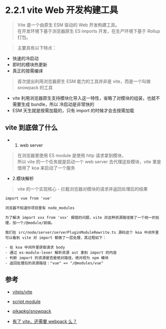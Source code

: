 # 2.2.1 vite Web 开发构建工具

>Vite 是一个由原生 ESM 驱动的 Web 开发构建工具。  
在开发环境下基于浏览器原生 ES imports 开发，在生产环境下基于 Rollup 打包。

>主要具有以下特点：

- 快速的冷启动
- 即时的模块热更新
- 真正的按需编译

>首次提出利用浏览器原生 ESM 能力的工具并非是 vite，而是一个叫做 snowpack 的工具



- vite 利用浏览器原生支持模块化导入这一特性，省略了对模块的组装，也就不需要生成 bundle，所以 冷启动是非常快的
- ESM 天生就是按需加载的，只有 import 的时候才会去按需加载


## vite 到底做了什么

- 1. web server
>在浏览器里使用 ES module 是使用 http 请求拿到模块，  
所以 vite 的一个任务就是启动一个 web server 去代理这些模块，vite 里是借用了 koa 来启动了一个服务

- 2.模块解析
>vite 的一个实现核心 - 拦截浏览器对模块的请求并返回处理后的结果

```
import vue from 'vue'

浏览器不知道你项目里有 node_modules

为了解决 import xxx from 'xxx' 报错的问题，vite 对这种资源路径做了一个统一的处理，加一个/@module/前缀。 

我们在 src/node/server/serverPluginModuleRewrite.ts 源码这个 koa 中间件里可以看到 vite 对 import 都做了一层处理，其过程如下：

- 在 koa 中间件里获取请求 body
- 通过 es-module-lexer 解析资源 ast 拿到 import 的内容
- 判断 import 的资源是否是绝对路径，绝对视为 npm 模块
- 返回处理后的资源路径："vue" => "/@modules/vue"

```

## 参考
- [vitejs/vite](https://github.com/vitejs/vite)

- [script module](https://caniuse.com/?search=script%20module)

- [pikapkg/snowpack](https://github.com/pikapkg/snowpack)

- [有了 vite，还需要 webpack 么？](https://zhuanlan.zhihu.com/p/150083887?from_voters_page=true)
